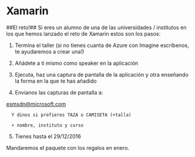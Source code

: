 
# Xamarin

##El reto!##
Si eres un alumno de una de las universidades / institutos en los que hemos lanzado el reto de Xamarin estos son los pasos:


1) Termina el taller (si no tienes cuanta de Azure con Imagine escríbenos, te ayudaremos a crear una!)

2) Añádete a ti mismo como speaker en la aplicación

3) Ejecuta, haz una captura de pantalla de la aplicación y otra enseñando la forma en la que te has añadido

4) Envianos las capturas de pantalla a:

esmsdn@microsoft.com

      Y dinos si prefieres TAZA o CAMISETA (+talla)
      
      + nombre, instituto y curso
      
      

5) Tienes hasta el 29/12/2016


Mandaremos el paquete con los regalos en enero.
